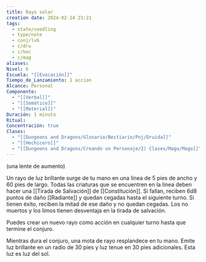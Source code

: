 ```yaml
---
title: Rayo solar
creation date: 2024-02-14 23:21
tags:
  - state/seedling
  - type/note
  - conj/lv6
  - c/dru
  - c/hec
  - c/mag
aliases: 
Nivel: 6
Escuela: "[[Evocación]]"
Tiempo_de_Lanzamiento: 1 accion
Alcance: Personal
Componente:
  - "[[Verbal]]"
  - "[[Somático]]"
  - "[[Material]]"
Duración: 1 minuto
Ritual: 
Concentración: true
Clases:
  - "[[Dungeons and Dragons/Glosario/Bestiario/Pnj/Druida]]"
  - "[[Hechicero]]"
  - "[[Dungeons and Dragons/Creando un Personaje/2) Clases/Mago/Mago]]"
---
```

(una lente de aumento)

Un rayo de luz brillante surge de tu mano en una línea de 5 pies de ancho y 60 pies de largo. Todas las criaturas que se encuentren en la línea deben hacer una [[Tirada de Salvación]] de [[Constitución]]. Si fallan, reciben 6d8 puntos de daño [[Radiante]] y quedan cegadas hasta el siguiente turno. Si tienen éxito, reciben la mitad de ese daño y no quedan cegadas. Los no muertos y los limos tienen desventaja en la tirada de salvación.

Puedes crear un nuevo rayo como acción en cualquier turno hasta que termine el conjuro.

Mientras dura el conjuro, una mota de rayo resplandece en tu mano. Emite luz brillante en un radio de 30 pies y luz tenue en 30 pies adicionales. Esta luz es luz del sol.

